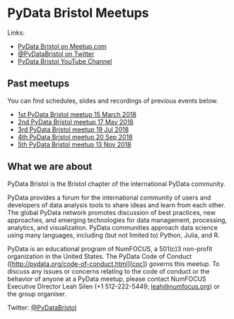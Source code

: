 # PyData Bristol Meetups

Links:
- [PyData Bristol on Meetup.com][meetup]
- [@PyDataBristol on Twitter][twitter]
- [PyData Bristol YouTube Channel][youtube]

## Past meetups

You can find schedules, slides and recordings of previous events below.
- [1st PyData Bristol meetup 15 March 2018](./meetup_2018_03_15)
- [2nd PyData Bristol meetup 17 May 2018](./meetup_2018_05_17)
- [3rd PyData Bristol meetup 19 Jul 2018](./meetup_2018_07_19)
- [4th PyData Bristol meetup 20 Sep 2018](./meetup_2018_09_20)
- [5th PyData Bristol meetup 13 Nov 2018](./meetup_2018_11_13)

## What we are about

PyData Bristol is the Bristol chapter of the international PyData community.

PyData provides a forum for the international community of users and developers
of data analysis tools to share ideas and learn from each other. The global
PyData network promotes discussion of best practices, new approaches, and
emerging technologies for data management, processing, analytics, and
visualization. PyData communities approach data science using many languages,
including (but not limited to) Python, Julia, and R.

PyData is an educational program of NumFOCUS, a 501(c)3 non-profit organization
in the United States. The PyData Code of Conduct
([http://pydata.org/code-of-conduct.html][coc]) governs this meetup. To discuss
any issues or concerns relating to the code of conduct or the behavior of
anyone at a PyData meetup, please contact NumFOCUS Executive Director Leah
Silen (+1 512-222-5449; leah@numfocus.org) or the group organiser.

Twitter: [@PyDataBristol][twitter]

[twitter]: https://twitter.com/PyDataBristol
[coc]: http://pydata.org/code-of-conduct.html
[meetup]: https://www.meetup.com/PyData-Bristol/
[youtube]: https://www.youtube.com/channel/UCLx854lMH98BpyVfi-bnQkw
